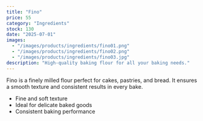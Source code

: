 ```yaml
---
title: "Fino"
price: 55
category: "Ingredients"
stock: 130
date: "2025-07-01"
images:
  - "/images/products/ingredients/fino01.png"
  - "/images/products/ingredients/fino02.png"
  - "/images/products/ingredients/fino03.jpg"
description: "High-quality baking flour for all your baking needs."
---
```


Fino is a finely milled flour perfect for cakes, pastries, and bread. It ensures a smooth texture and consistent results in every bake.

- Fine and soft texture
- Ideal for delicate baked goods
- Consistent baking performance

